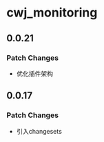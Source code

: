 # cwj_monitoring

## 0.0.21

### Patch Changes

- 优化插件架构

## 0.0.17

### Patch Changes

- 引入changesets
